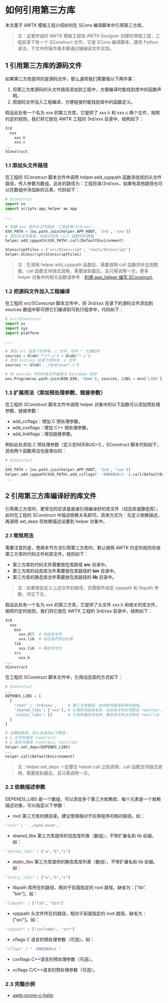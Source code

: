 # 如何引用第三方库

本文基于 AWTK 模板工程介绍如何在 SCons 编译脚本中引用第三方库。

> 注：这里所说的 AWTK 模板工程指 AWTK Designer 创建的常规工程，工程目录下有一个 SConstruct 文件，它是 SCons 编译脚本，遵顼 Python 语法，下文中的操作基本都通过编辑该文件实现。

## 1 引用第三方库的源码文件

如果第三方库提供的是源码文件，那么通常我们需要做以下两件事：

1. 将第三方库源码的头文件路径添加到工程中，方便编译时能找到库中的函数声明。
2. 把源码文件加入工程编译，方便链接时能找到库中的函数定义。

假设此处有一个名为 xxx 的第三方库，它提供了 xxx.h 和 xxx.c 两个文件，按照约定的规则，我们将它放在 AWTK 工程的 3rd/xxx 目录中，结构如下：

```bash
3rd
  xxx
    xxx.h
    xxx.c
...
SConstruct
```

### 1.1 添加头文件路径

在工程的 SConstruct 脚本文件中调用 helper.add_cpppath 函数添加库的头文件路径，传入参数为数组，此处的路径为：工程目录/3rd/xxx，如果有其他路径也可以在数组中添加新的元素，代码如下：

```python
# SConstruct
import os
import scripts.app_helper as app

...

# 构建 xxx 库的头文件路径：工程目录/3rd/xxx
XXX_PATH = [os.path.join(helper.APP_ROOT, '3rd', 'xxx')]
# 添加头文件路径，并链式调用 call 函数同步数据
helper.add_cpppath(XXX_PATH).call(DefaultEnvironment)

SConscriptFiles = ['src/SConscript', 'tests/SConscript']
helper.SConscript(SConscriptFiles)
```

> 注：在调用 helper.add_cpppath 函数后，需要调用 call 函数同步这些数据，call 函数支持链式调用，需要放到最后，且只需调用一次，更多 helper 对象中的相关函数请参考：[利用 app_helper 编写 SConstruct](https://github.com/zlgopen/awtk/blob/master/docs/app_helper_usage.md)。

### 1.2 把源码文件加入工程编译

在工程的 src/SConscript 脚本文件中，将 3rd/xxx 目录下的源码文件添加到 sources 数组中即可把它们编译到可执行程序中，代码如下：

```python
# src/SConstruct
import os
import sys
import platform

...

# 添加 src 目录下的所有 .c 文件，符号 * 为通配符
sources = Glob('**/*.c') + Glob('*.c')
# 添加 3rd/xxx 目录下的所有 .c 文件
sources += Glob('../3rd/xxx/*.c')

# 将 sources 中的所有文件编译为 bin/demo 程序
env.Program(os.path.join(BIN_DIR, 'demo'), sources, LIBS = env['LIBS'])
```

### 1.3 扩展用法（添加预处理参数、链接参数）

在工程的 SConstruct 脚本文件中调用 helper 对象中的以下函数可以添加预处理参数、链接参数：

- add_ccflags：增加 C 预处理参数。
- add_cxxflags：增加 C++ 预处理参数。
- add_linkflags：增加链接参数。

例如此处添加 C 预处理参数（定义宏NDEBUG=1），SConstruct 脚本代码如下，其他两个函数用法也是类似的：

```python
# SConstruct
...
XXX_PATH = [os.path.join(helper.APP_ROOT, '3rd', 'xxx')]
helper.add_cpppath(XXX_PATH).add_ccflags(' -DNDEBUG=1 ').call(DefaultEnvironment)
...
```

## 2 引用第三方库编译好的库文件

引用第三方库时，更常见的应该是直接引用编译好的库文件（动态库或静态库），此时在工程的 SConstruct 中描述依赖关系即可。具体方式为：先定义依赖描述，再调用 set_deps 将依赖描述设置到 helper 对象中。

### 2.1 常规用法

需要注意的是，使用本节方法引用第三方库时，默认按照 AWTK 约定的规则存放第三方库的代码文件和库文件，规则如下：

- 第三方库的代码文件需要放在库路径 **src** 目录中。
- 第三方库的动态库文件需要放在库路径的 **bin** 目录中。
- 第三方库的静态库文件需要放在库路径的 **lib** 目录中。

> 注：如果想自定义上述文件的路径，则需额外指定 cpppath 和 libpath 参数，详见下文。

假设此处有一个名为 xxx 的第三方库，它提供了头文件 xxx.h 和相关的库文件，按照约定的规则，我们将它放在 AWTK 工程的 3rd/xxx 目录中，结构如下：

```bash
3rd
  xxx
    bin
      xxx.dll  # 动态库文件
      xxx.lib  # 动态库的导出列表
    lib
      xxx.lib  # 静态库文件
    src
      xxx.h
...
SConstruct
```

在工程的 SConstruct 脚本文件中，引用动态库的方式如下：

```python
# SConstruct
...
DEPENDS_LIBS = [
  {
    "root" : '3rd/xxx',     # 第三方库路径，支持绝对路径和相对路径。
    'shared_libs': ['xxx'], # 引用的动态库名称，动态库文件必须放在 root/bin 目录下。
    'static_libs': []       # 引用的静态库名称，静态库文件必须放在 root/lib 目录下。
  }
]

# 设置依赖库，默认会添加以下路径：
# 1.头文件路径（root/src）
# 2.库文件路径（root/bin、root/lib）
helper.set_deps(DEPENDS_LIBS)
...
helper.call(DefaultEnvironment)
```

> 注：helper.set_deps 一定要在 helper.call 之前调用，call 函数支持链式调用，需要放到最后，且只需调用一次。

### 2.2 依赖描述参数

DEPENDS_LIBS 是一个数组，可以添加多个第三方依赖库，每个元素是一个依赖描述对象，可以指定以下参数：

- root 第三方库的根目录。建议使用相对于应用程序的相对路径。如：

```python
"root" : '../awtk-mvvm',
```

- shared_libs 第三方库提供的动态库列表（数组），不带扩展名和 lib 前缀。如：

```python
"shared_libs" : ["a","b","c"]
```

- static_libs 第三方库提供的静态库库列表（数组），不带扩展名和 lib 前缀。如：

```python
"static_libs" : ["a","b","c"]
```

- libpath 库所在的路径，相对于前面指定的 root 路径。缺省为：["lib", "bin"]。如：

```python
"libpath" : ["lib", "bin"]
```

- cpppath 头文件所在的路径，相对于前面指定的 root 路径。缺省为：["src"]。如：

```python
"cpppath" : ["includes", "src"]
```

- cflags C 语言的预处理参数（可选）。如：

```python
"cflags" : " -DNDEBUG=1 "
```

- cxxflags C++语言的预处理参数（可选）。

 
- ccflags C/C++语言的预处理参数（可选）。


### 2.3 完整示例

- [awtk-mvvm-c-hello](https://github.com/zlgopen/awtk-mvvm-c-hello/blob/master/SConstruct)
